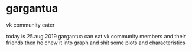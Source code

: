 # gargantua
vk community eater

today is 25.aug.2019 
gargantua can eat vk community members and their friends
then he chew it into graph
and shit some plots and characteristics
